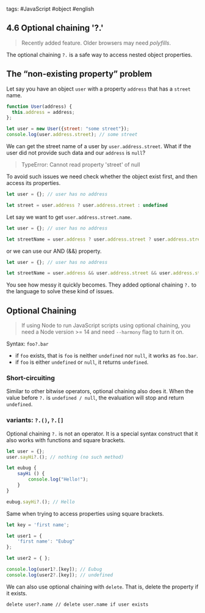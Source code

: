 tags: #JavaScript #object #english

## 4.6 Optional chaining '?.'
> Recently added feature. Older browsers may need *polyfills*.

The optional chaining `?.` is a safe way to access nested object properties.

## The “non-existing property” problem
Let say you have an object `user` with a property `address` that has a `street` name. 
```js
function User(address) {
  this.address = address;
};

let user = new User({street: "some street"});
console.log(user.address.street); // some street
```

We can get the street name of a user by `user.address.street`.
What if the user did not provide such data and our `address` is `null`? 

> TypeError: Cannot read property 'street' of null

To avoid such issues we need check whether the object exist first, and then access its properties.
```js
let user = {}; // user has no address

let street = user.address ? user.address.street : undefined
```

Let say we want to get `user.address.street.name`.
```js
let user = {}; // user has no address

let streetName = user.address ? user.address.street ? user.address.street.name : undefined;
```

or we can use our AND (&&) property.
```js
let user = {}; // user has no address

let streetName = user.address && user.address.street && user.address.street.name;
```

You see how messy it quickly becomes. They added optional chaining `?.` to the language to solve these kind of issues.

## Optional Chaining

> If using Node to run JavaScript scripts using optional chaining, you need a Node version >= 14 and need `--harmony` flag to turn it on.

Syntax: `foo?.bar`
- if `foo` exists, that is `foo` is neither `undefined` nor `null`, it works as `foo.bar`.
- if `foo` is either `undefined` or `null`, it returns `undefined`.

### Short-circuiting
Similar to other bitwise operators, optional chaining also does it. When the value before `?.` is `undefined / null`, the evaluation will stop and return `undefined`.

### variants: `?.()`, `?.[]`
Optional chaining `?.` is not an operator. It is a special syntax construct that it also works with functions and square brackets.

```js
let user = {};
user.sayHi?.(); // nothing (no such method)

let eubug {
	sayHi () {
		console.log("Hello!");
	}
}

eubug.sayHi?.(); // Hello
```

Same when trying to access properties using square brackets.
```js
let key = 'first name';

let user1 = {
	'first name': "Eubug"
};

let user2 = { };

console.log(user1?.[key]); // Eubug
console.log(user2?.[key]); // undefined
```

We can also use optional chaining with `delete`. That is, delete the property if it exists.

	delete user?.name // delete user.name if user exists